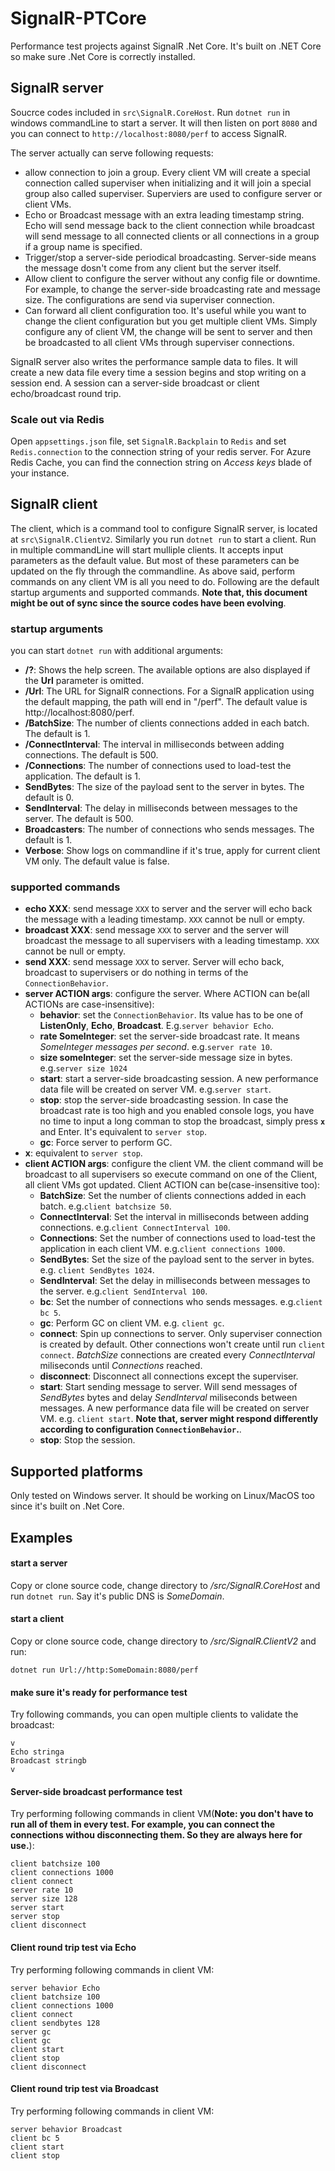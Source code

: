 # SignalR-PTCore
Performance test projects against SignalR .Net Core. It's built on .NET Core so make sure .Net Core is correctly installed.

## SignalR server
Soucrce codes included in `src\SignalR.CoreHost`. Run `dotnet run` in windows commandLine to start a server. It will then listen on port `8080` and you can connect to `http://localhost:8080/perf` to access SignalR. 

The server actually can serve following requests:
- allow connection to join a group. Every client VM will create a special connection called superviser when initializing and it will join a special group also called superviser. Superviers are used to configure server or client VMs.
- Echo or Broadcast message with an extra leading timestamp string. Echo will send message back to the client connection while broadcast will send message to all connected clients or all connections in a group if a group name is specified.
- Trigger/stop a server-side periodical broadcasting. Server-side means the message dosn't come from any client but the server itself.
- Allow client to configure the server without any config file or downtime. For example, to change the server-side broadcasting rate and message size. The configurations are send via superviser connection.
- Can forward all client configuration too. It's useful while you want to change the client configuration but you get multiple client VMs. Simply configure any of client VM, the change will be sent to server and then be broadcasted to all client VMs through superviser connections.

SignalR server also writes the performance sample data to files. It will create a new data file every time a session begins and stop writing on a session end. A session can a server-side broadcast or client echo/broadcast round trip.

### Scale out via Redis
Open `appsettings.json` file, set `SignalR.Backplain` to `Redis` and set `Redis.connection` to the connection string of your redis server. For Azure Redis Cache, you can find the connection string on *Access keys* blade of your instance.

## SignalR client
The client, which is a command tool to configure SignalR server, is located at `src\SignalR.ClientV2`. Similarly you run `dotnet run` to start a client. Run in multiple commandLine will start mulliple clients. It accepts input parameters as the default value. But most of these parameters can be updated on the fly through the commandline. As above said, perform commands on any client VM is all you need to do. Following are the default startup arguments and supported commands. **Note that, this document might be out of sync since the source codes have been evolving**.

### startup arguments
you can start `dotnet run` with additional arguments:
- **/?**: Shows the help screen. The available options are also displayed if the **Url** parameter is omitted.
- **/Url**: The URL for SignalR connections. For a SignalR application using the default mapping, the path will end in "/perf". The default value is http://localhost:8080/perf. 
- **/BatchSize**: The number of clients connections added in each batch. The default is 1.
- **/ConnectInterval**: The interval in milliseconds between adding connections. The default is 500.
- **/Connections**: The number of connections used to load-test the application. The default is 1.
- **SendBytes**: The size of the payload sent to the server in bytes. The default is 0.
- **SendInterval**: The delay in milliseconds between messages to the server. The default is 500.
- **Broadcasters**: The number of connections who sends messages. The default is 1.
- **Verbose**: Show logs on commandline if it's true, apply for current client VM only. The default value is false.


### supported commands
  - **echo XXX**: send message `XXX` to server and the server will echo back the message with a leading timestamp. `XXX` cannot be null or empty.
  - **broadcast XXX**: send message `XXX` to server and the server will broadcast the message to all supervisers with a leading timestamp. `XXX` cannot be null or empty.
  - **send XXX**: send message `XXX` to server. Server will echo back, broadcast to supervisers or do nothing in terms of the `ConnectionBehavior`.
  - **server ACTION args**: configure the server. Where ACTION can be(all ACTIONs are case-insensitive):
    - **behavior**: set the `ConnectionBehavior`. Its value has to be one of **ListenOnly**, **Echo**, **Broadcast**. E.g.`server behavior Echo`.
    - **rate SomeInteger**: set the server-side broadcast rate. It means *SomeInteger messages per second*. e.g.`server rate 10`.
    - **size someInteger**: set the server-side message size in bytes. e.g.`server size 1024`
    - **start**: start a server-side broadcasting session. A new performance data file will be created on server VM. e.g.`server start`.
    - **stop**: stop the server-side broadcasting session. In case the broadcast rate is too high and you enabled console logs, you have no time to input a long comman to stop the broadcast, simply press **`x`** and Enter. It's equivalent to `server stop`.
    - **gc**: Force server to perform GC.
  - **x**: equivalent to `server stop`.
  - **client ACTION args**: configure the client VM. the client command will be broadcast to all supervisers so execute command on one of the Client, all client VMs got updated. Client ACTION can be(case-insensitive too):
    - **BatchSize**: Set the number of clients connections added in each batch. e.g.`client batchsize 50`.
    - **ConnectInterval**: Set the interval in milliseconds between adding connections. e.g.`client ConnectInterval 100`.
    - **Connections**: Set the number of connections used to load-test the application in each client VM. e.g.`client connections 1000`.
    - **SendBytes**: Set the size of the payload sent to the server in bytes. e.g. `client SendBytes 1024`.
    - **SendInterval**: Set the delay in milliseconds between messages to the server. e.g.`client SendInterval 100`.
    - **bc**: Set the number of connections who sends messages. e.g.`client bc 5`.
    - **gc**: Perform GC on client VM. e.g. `client gc`.
    - **connect**: Spin up connections to server. Only superviser connection is created by default. Other connections won't create until run `client connect`. *BatchSize* connections are created every *ConnectInterval* miliseconds until *Connections* reached.
    - **disconnect**: Disconnect all connections except the superviser.
    - **start**: Start sending message to server. Will send messages of *SendBytes* bytes and delay *SendInterval* miliseconds between messages. A new performance data file will be created on server VM. e.g. `client start`. **Note that, server might respond differently according to configuration `ConnectionBehavior`.**.
    - **stop**: Stop the session.


## Supported platforms
Only tested on Windows server. It should be working on Linux/MacOS too since it's built on .Net Core.

## Examples

#### start a server
Copy or clone source code, change directory to */src/SignalR.CoreHost* and run `dotnet run`. Say it's public DNS is *SomeDomain*.

#### start a client
Copy or clone source code, change directory to */src/SignalR.ClientV2* and run: 
```
dotnet run Url://http:SomeDomain:8080/perf
```

#### make sure it's ready for performance test
Try following commands, you can open multiple clients to validate the broadcast:
```
v
Echo stringa
Broadcast stringb
v
```

#### Server-side broadcast performance test
Try performing following commands in client VM(**Note: you don't have to run all of them in every test. For example, you can connect the connections withou disconnecting them. So they are always here for use.**):
```
client batchsize 100
client connections 1000
client connect
server rate 10
server size 128
server start
server stop
client disconnect
```

#### Client round trip test via Echo
Try performing following commands in client VM:
```
server behavior Echo
client batchsize 100
client connections 1000
client connect
client sendbytes 128
server gc
client gc
client start
client stop
client disconnect
```

#### Client round trip test via Broadcast
Try performing following commands in client VM:
```
server behavior Broadcast
client bc 5
client start
client stop
```
